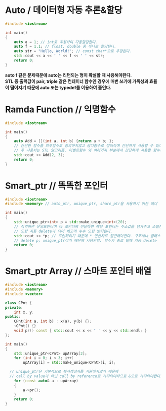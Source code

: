 # Auto / 데이터형 자동 추론&할당
```cpp
#include <iostream>

int main()
{
	auto a = 1; // int로 추정하여 자동할당한다.
	auto f = 1.1; // float, double 중 하나로 할당된다.
	auto str = "Hello, World!"; // const char*으로 추정된다.
	std::cout << a << ' ' << f << ' ' << str;
	return 0;
}
```
**auto f 같은 문제때문에 auto는 리턴되는 형이 확실할 때 사용해야한다.  
STL 중 출력값이 pair, triple 같은 컨테이너 함수인 경우에 매번 쓰기에 가독성과 효율이 떨어지기 때문에 auto 또는 typedef를 이용하여 줄인다.**
# Ramda Function // 익명함수
```cpp
#include <iostream>

int main()
{
	auto Add = [](int a, int b) {return a + b; };
	// 간단한 함수를 외부함수로 정의하지않고 람다함수로 정의하여 간단하게 사용할 수 있다.
	// 주 사용처는 STL 알고리즘, 이벤트함수 외 여러가지 부분에서 간단하게 사용할 함수가 필요할때 사용한다.
	std::cout << Add(2, 3);
	return 0;
}
```
# Smart_ptr // 똑똑한 포인터
```cpp
#include <iostream>
#include <memory> // auto_ptr, unique_ptr, share_ptr을 사용하기 위한 헤더

int main()
{
	std::unique_ptr<int> p = std::make_unique<int>(20);
	// 직역하면 유일포인터며 타 포인터에 전달하면 해당 포인터는 주소값을 넘겨주고 소멸한다. (기본적으로 복사생성자를 지원하지않는다.)
	// 또한 자동 delete가 되어 메모리 누수 또한 방지된다.
	std::cout << *p; // 포인터이기 때문에 * 연산자로 접근해야한다. 구조체나 클래스일 경우 ->으로 접근해야한다.
	// delete p; unique_ptr이기 때문에 사용안함. 함수가 종료 될때 자동 delete
	return 0;
}
```

# Smart_ptr Array // 스마트 포인터 배열
```cpp
#include <iostream>
#include <memory>
#include <vector>

class CPnt {
private:
	int x, y;
public:
	CPnt(int a, int b) : x(a), y(b) {};
	~CPnt() {}
	void pr() const { std::cout << x << ' ' << y << std::endl; }
};

int main()
{
	std::unique_ptr<CPnt> upArray[3];
	for (int i = 0; i < 3; i++)
		upArray[i] = std::make_unique<CPnt>(i, i);

  // unique_ptr은 기본적으로 복사생성자를 지원하지않기 때문에
  // call by value가 아닌 call by reference로 가져와야하므로 &으로 가져와야한다.
	for (const auto& a : upArray) 
	{
		a->pr();
	}
	return 0;
}
```
